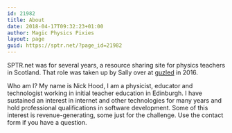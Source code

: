 ```yaml
---
id: 21982
title: About
date: 2018-04-17T09:32:23+01:00
author: Magic Physics Pixies
layout: page
guid: https://sptr.net/?page_id=21982
---
```

SPTR.net was for several years, a resource sharing site for physics teachers in Scotland. That role was taken up by Sally over at <a href="https://scotland.guzled.com/" target="_blank" rel="noopener">guzled</a> in 2016.

Who am I? My name is Nick Hood, I am a physicist, educator and technologist working in initial teacher education in Edinburgh. I have sustained an interest in internet and other technologies for many years and hold professional qualifications in software development. Some of this interest is revenue-generating, some just for the challenge. Use the contact form if you have a question.